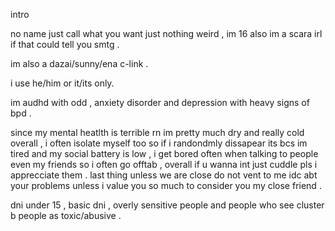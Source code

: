 intro 

no name just call what you want just nothing weird , im 16 also im a scara irl if that could tell you smtg .

im also a dazai/sunny/ena c-link .

i use he/him or it/its only.

im audhd with odd , anxiety disorder and depression with heavy signs of bpd .

since my mental heatlth is terrible rn im pretty much dry and really cold overall , i often isolate myself too so if i randondmly dissapear its bcs im tired and my social battery is low , i get bored often when talking to people even my friends so i often go offtab , overall if u wanna int just cuddle pls i apprecciate them .
last thing unless we are close do not vent to me idc abt your problems unless i value you so much to consider you my close friend .

dni under 15 , basic dni , overly sensitive people and people who see cluster b people as toxic/abusive .




